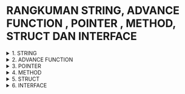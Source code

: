 # RANGKUMAN STRING, ADVANCE FUNCTION , POINTER , METHOD, STRUCT DAN INTERFACE

<details>
<summary>1. STRING</summary>
</details>

<details>
<summary>2. ADVANCE FUNCTION</summary>
</details>

<details>
<summary>3. POINTER</summary>
</details>

<details>
<summary>4. METHOD</summary>
</details>

<details>
<summary>5. STRUCT</summary>
</details>

<details>
<summary>6. INTERFACE</summary>
</details>
